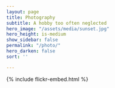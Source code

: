 ```yaml
---
layout: page
title: Photography
subtitle: A hobby too often neglected
hero_image: "/assets/media/sunset.jpg"
hero_height: is-medium
show_sidebar: false
permalink: "/photo/"
hero_darken: false
sort: ''

---
```

{% include flickr-embed.html %}